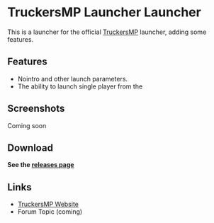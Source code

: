 # TruckersMP Launcher Launcher

This is a launcher for the official [TruckersMP](https://truckersmp.com) launcher, adding some features.

## Features

* Nointro and other launch parameters.  
* The ability to launch single player from the 


## Screenshots  

Coming soon


## Download

**See the [releases page](https://github.com/HumaneWolf/truckersmp-launcher-launcher/releases)**

## Links  

* [TruckersMP Website](https://truckersmp.com/)  
* Forum Topic (coming)